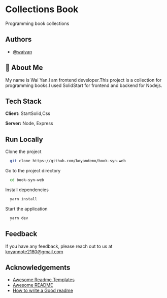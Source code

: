 
# Collections Book

Programming book collections



## Authors

- [@waiyan](https://github.com/koyandemo)


## 🚀 About Me
My name is Wai Yan.I am frontend developer.This project is a collection for programming books.I used SolidStart for frontend and backend for Nodejs.


## Tech Stack

**Client:** StartSolid,Css

**Server:** Node, Express


## Run Locally

Clone the project

```bash
  git clone https://github.com/koyandemo/book-syn-web
```

Go to the project directory

```bash
  cd book-syn-web
```

Install dependencies

```bash
  yarn install
```

Start the application

```bash
  yarn dev
```


## Feedback

If you have any feedback, please reach out to us at koyannote2180@gmail.com


## Acknowledgements

 - [Awesome Readme Templates](https://awesomeopensource.com/project/elangosundar/awesome-README-templates)
 - [Awesome README](https://github.com/matiassingers/awesome-readme)
 - [How to write a Good readme](https://bulldogjob.com/news/449-how-to-write-a-good-readme-for-your-github-project)

